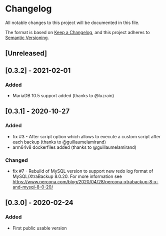 # Changelog
All notable changes to this project will be documented in this file.

The format is based on [Keep a Changelog](https://keepachangelog.com/en/1.0.0/),
and this project adheres to [Semantic Versioning](https://semver.org/spec/v2.0.0.html).

## [Unreleased]

## [0.3.2] - 2021-02-01

### Added
- MariaDB 10.5 support added (thanks to @luzrain)

## [0.3.1] - 2020-10-27

### Added
- fix #3 - After script option which allows to execute a custom script after each backup (thanks to @guillaumelamirand)
- arm64v8 dockerfiles added (thanks to @guillaumelamirand)

### Changed
- fix #7 - Rebuild of MySQL version to support new redo log format of MySQL/XtraBackup 8.0.20. For more information see https://www.percona.com/blog/2020/04/28/percona-xtrabackup-8-x-and-mysql-8-0-20/ 

## [0.3.0] - 2020-02-24
### Added
- First public usable version